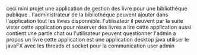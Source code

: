 ceci mini projet une application de gestion des livre pour une bibliothéque publique .
l'administrateur de la bibliothéque peuvent ajouter dans l'application tout les livres disponnible.
l'utilisateur il peuvent par la suite vister cette application pour réserver des livres a lire 
cette application aussi contient une partie chat ou l'utilisateur peuvent questionner l'admin a propos un livre 
cette application est une application desktop java utiliser le javaFX avec les threads et socket pour la communication user admin 